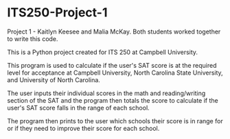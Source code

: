 # ITS250-Project-1
Project 1 - Kaitlyn Keesee and Malia McKay. Both students worked together to write this code.

This is a Python project created for ITS 250 at Campbell University. 

This program is used to calculate if the user's SAT score is at the required level for acceptance at Campbell University, 
North Carolina State University, and University of North Carolina.

The user inputs their individual scores in the math and reading/writing section of the SAT and the program then totals the score to 
calculate if the user's SAT score falls in the range of each school. 

The program then prints to the user which schools their score is in  range for or if they need to improve their score for each school.
